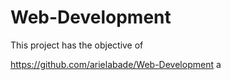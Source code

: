 # Web-Development

This project has the objective of

https://github.com/arielabade/Web-Development
a

